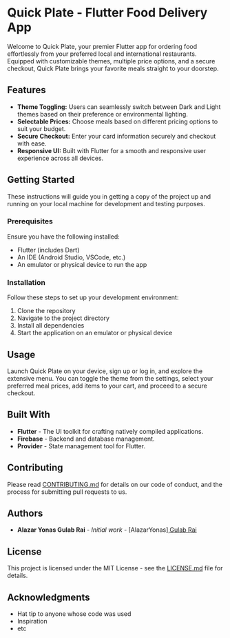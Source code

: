# Quick Plate - Flutter Food Delivery App

Welcome to Quick Plate, your premier Flutter app for ordering food effortlessly from your preferred local and international restaurants. Equipped with customizable themes, multiple price options, and a secure checkout, Quick Plate brings your favorite meals straight to your doorstep.

## Features

- **Theme Toggling:** Users can seamlessly switch between Dark and Light themes based on their preference or environmental lighting.
- **Selectable Prices:** Choose meals based on different pricing options to suit your budget.
- **Secure Checkout:** Enter your card information securely and checkout with ease.
- **Responsive UI:** Built with Flutter for a smooth and responsive user experience across all devices.

## Getting Started

These instructions will guide you in getting a copy of the project up and running on your local machine for development and testing purposes.

### Prerequisites

Ensure you have the following installed:

- Flutter (includes Dart)
- An IDE (Android Studio, VSCode, etc.)
- An emulator or physical device to run the app

### Installation

Follow these steps to set up your development environment:

1. Clone the repository
2.  Navigate to the project directory
3. Install all dependencies
4. Start the application on an emulator or physical device
   
## Usage

Launch Quick Plate on your device, sign up or log in, and explore the extensive menu. You can toggle the theme from the settings, select your preferred meal prices, add items to your cart, and proceed to a secure checkout.

## Built With

- **Flutter** - The UI toolkit for crafting natively compiled applications.
- **Firebase** - Backend and database management.
- **Provider** - State management tool for Flutter.

## Contributing

Please read [CONTRIBUTING.md](https://github.com/GulabRai/QuickPlate/tree/main/food_delivery_application/food_delivery_application) for details on our code of conduct, and the process for submitting pull requests to us.

## Authors

- **Alazar Yonas Gulab Rai** - *Initial work* - [AlazarYonas],[Gulab Rai](https://github.com/GulabRai)

## License

This project is licensed under the MIT License - see the [LICENSE.md](LICENSE.md) file for details.

## Acknowledgments

- Hat tip to anyone whose code was used
- Inspiration
- etc



   
